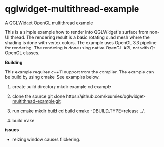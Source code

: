 # qglwidget-multithread-example
A QGLWidget OpenGL multithread example

This is a simple example how to render into QGLWidget's surface from non-UI thread. The rendering result is a basic rotating quad mesh where the shading is done with vertex colors. The example uses OpenGL 3.3 pipeline for rendering. The rendering is done using native OpenGL API, not with Qt OpenGL classes.

**Building**

This example requires c++11 support from the compiler. The example can be build by using cmake. See examples below.

1. create build directory
mkdir example
cd example

2. clone the source
git clone https://github.com/kuumies/qglwidget-multithread-example.git

3. run cmake
mkdir build
cd build
cmake -DBUILD_TYPE=release ../.

4. build
make

**issues**
- reizing window causes flickering.
